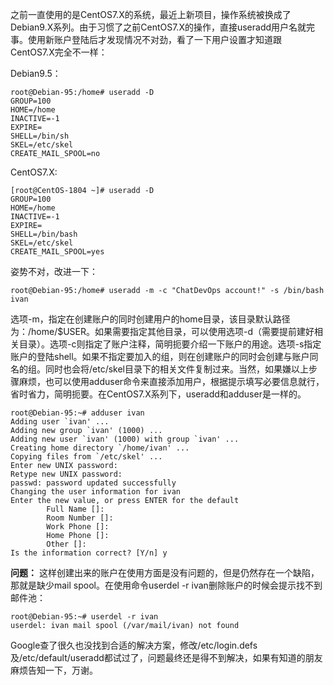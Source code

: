 之前一直使用的是CentOS7.X的系统，最近上新项目，操作系统被换成了Debian9.X系列。由于习惯了之前CentOS7.X的操作，直接useradd用户名就完事。使用新账户登陆后才发现情况不对劲，看了一下用户设置才知道跟CentOS7.X完全不一样：

Debian9.5：
```
root@Debian-95:/home# useradd -D
GROUP=100
HOME=/home
INACTIVE=-1
EXPIRE=
SHELL=/bin/sh
SKEL=/etc/skel
CREATE_MAIL_SPOOL=no
```
CentOS7.X:
```
[root@CentOS-1804 ~]# useradd -D
GROUP=100
HOME=/home
INACTIVE=-1
EXPIRE=
SHELL=/bin/bash
SKEL=/etc/skel
CREATE_MAIL_SPOOL=yes
```
姿势不对，改进一下：
```
root@Debian-95:/home# useradd -m -c "ChatDevOps account!" -s /bin/bash ivan
```
选项-m，指定在创建账户的同时创建用户的home目录，该目录默认路径为：/home/$USER。如果需要指定其他目录，可以使用选项-d（需要提前建好相关目录）。选项-c则指定了账户注释，简明扼要介绍一下账户的用途。选项-s指定账户的登陆shell。如果不指定要加入的组，则在创建账户的同时会创建与账户同名的组。同时也会将/etc/skel目录下的相关文件复制过来。当然，如果嫌以上步骤麻烦，也可以使用adduser命令来直接添加用户，根据提示填写必要信息就行，省时省力，简明扼要。在CentOS7.X系列下，useradd和adduser是一样的。
```
root@Debian-95:~# adduser ivan
Adding user `ivan' ...
Adding new group `ivan' (1000) ...
Adding new user `ivan' (1000) with group `ivan' ...
Creating home directory `/home/ivan' ...
Copying files from `/etc/skel' ...
Enter new UNIX password:
Retype new UNIX password:
passwd: password updated successfully
Changing the user information for ivan
Enter the new value, or press ENTER for the default
        Full Name []:
        Room Number []:
        Work Phone []:
        Home Phone []:
        Other []:
Is the information correct? [Y/n] y
```

**问题：**
这样创建出来的账户在使用方面是没有问题的，但是仍然存在一个缺陷，那就是缺少mail spool。在使用命令userdel -r ivan删除账户的时候会提示找不到邮件池：
```
root@Debian-95:~# userdel -r ivan
userdel: ivan mail spool (/var/mail/ivan) not found
```
Google查了很久也没找到合适的解决方案，修改/etc/login.defs及/etc/default/useradd都试过了，问题最终还是得不到解决，如果有知道的朋友麻烦告知一下，万谢。
